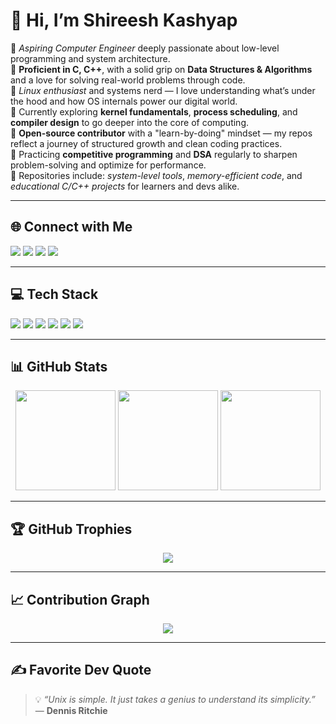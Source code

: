 # 👋 Hi, I’m **Shireesh Kashyap**

🚀 *Aspiring Computer Engineer* deeply passionate about low-level programming and system architecture.  
🔧 **Proficient in C, C++**, with a solid grip on **Data Structures & Algorithms** and a love for solving real-world problems through code.  
🐧 *Linux enthusiast* and systems nerd — I love understanding what’s under the hood and how OS internals power our digital world.  
🧠 Currently exploring **kernel fundamentals**, **process scheduling**, and **compiler design** to go deeper into the core of computing.  
🌱 **Open-source contributor** with a "learn-by-doing" mindset — my repos reflect a journey of structured growth and clean coding practices.  
🎯 Practicing **competitive programming** and **DSA** regularly to sharpen problem-solving and optimize for performance.  
📂 Repositories include: *system-level tools*, *memory-efficient code*, and *educational C/C++ projects* for learners and devs alike.

---

## 🌐 Connect with Me  
<p align="left">
  <a href="https://www.instagram.com/shiresh.kashyap/"><img src="https://img.shields.io/badge/Instagram-%23E4405F.svg?style=for-the-badge&logo=Instagram&logoColor=white" /></a>
  <a href="https://www.linkedin.com/in/shireesh-kashyap-48885b343/"><img src="https://img.shields.io/badge/LinkedIn-%230077B5.svg?style=for-the-badge&logo=linkedin&logoColor=white" /></a>
  <a href="https://x.com/Sh123e5hK45hy49"><img src="https://img.shields.io/badge/X-black.svg?style=for-the-badge&logo=X&logoColor=white" /></a>
  <a href="mailto:forceplayz127@gmail.com"><img src="https://img.shields.io/badge/Email-D14836?style=for-the-badge&logo=gmail&logoColor=white" /></a>
</p>

---

## 💻 Tech Stack
<p align="left">
  <img src="https://img.shields.io/badge/C-%2300599C.svg?style=for-the-badge&logo=c&logoColor=white" />
  <img src="https://img.shields.io/badge/C++-%2300599C.svg?style=for-the-badge&logo=c%2B%2B&logoColor=white" />
  <img src="https://img.shields.io/badge/C%23-%23239120.svg?style=for-the-badge&logo=csharp&logoColor=white" />
  <img src="https://img.shields.io/badge/React-%2320232a.svg?style=for-the-badge&logo=react&logoColor=%2361DAFB" />
  <img src="https://img.shields.io/badge/OpenGL-%23FFFFFF.svg?style=for-the-badge&logo=opengl&logoColor=black" />
  <img src="https://img.shields.io/badge/Linux-FCC624?style=for-the-badge&logo=linux&logoColor=black" />
</p>

---

## 📊 GitHub Stats

<div align="center">
  <img src="https://github-readme-stats.vercel.app/api?username=Sh123e5h&theme=nord&hide_border=false&include_all_commits=true&count_private=true" height="160"/>
  <img src="https://github-readme-streak-stats.vercel.app/?user=Sh123e5h&theme=nord&hide_border=false" height="160"/>
  <img src="https://github-readme-stats.vercel.app/api/top-langs/?username=Sh123e5h&theme=nord&hide_border=false&layout=compact" height="160"/>
</div>

---

## 🏆 GitHub Trophies

<div align="center">
  <img src="https://github-profile-trophy.vercel.app/?username=Sh123e5h&theme=nord&no-frame=true&margin-w=10&row=1&title=Stars,Commits,Followers,Repositories,PullRequest" />
</div>

---

## 📈 Contribution Graph

<div align="center">
  <img src="https://github-readme-activity-graph.vercel.app/graph?username=Sh123e5h&theme=nord&hide_border=true" />
</div>

---

## ✍️ Favorite Dev Quote

> 💡 *“Unix is simple. It just takes a genius to understand its simplicity.”* — **Dennis Ritchie**

<!-- Proudly crafted with ❤️ by Shireesh | Markdown powered by GPRM (https://gprm.itsvg.in) -->
